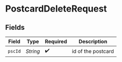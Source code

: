 # PostcardDeleteRequest


## Fields

| Field              | Type               | Required           | Description        |
| ------------------ | ------------------ | ------------------ | ------------------ |
| `pscId`            | *String*           | :heavy_check_mark: | id of the postcard |